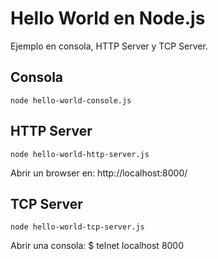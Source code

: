 # Hello World en Node.js
Ejemplo en consola, HTTP Server y TCP Server.

## Consola
    node hello-world-console.js

## HTTP Server
    node hello-world-http-server.js

Abrir un browser en:
    http://localhost:8000/

## TCP Server
    node hello-world-tcp-server.js 

Abrir una consola:
    $ telnet localhost 8000